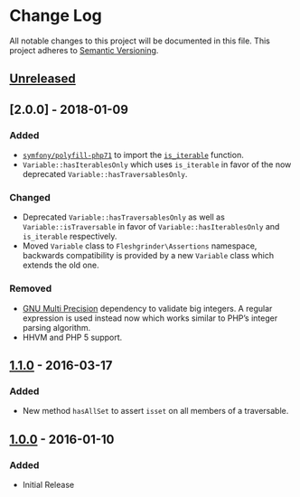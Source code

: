 # Change Log
All notable changes to this project will be documented in this file.
This project adheres to [Semantic Versioning](http://semver.org/).

## [Unreleased]

## [2.0.0] - 2018-01-09
### Added
- [`symfony/polyfill-php71`](https://github.com/symfony/polyfill-php71) to
  import the [`is_iterable`](https://php.net/is-iterable) function.
- `Variable::hasIterablesOnly` which uses `is_iterable` in favor of the now
  deprecated `Variable::hasTraversablesOnly`.
### Changed
- Deprecated `Variable::hasTraversablesOnly` as well as
  `Variable::isTraversable` in favor of `Variable::hasIterablesOnly` and
  `is_iterable` respectively.
- Moved `Variable` class to `Fleshgrinder\Assertions` namespace, backwards
  compatibility is provided by a new `Variable` class which extends the old
  one.
### Removed
- [GNU Multi Precision](https://php.net/gmp) dependency to validate big
  integers. A regular expression is used instead now which works similar to
  PHP’s integer parsing algorithm.
- HHVM and PHP 5 support.

## [1.1.0] - 2016-03-17
### Added
- New method `hasAllSet` to assert `isset` on all members of a traversable.

## [1.0.0] - 2016-01-10
### Added
- Initial Release

[Unreleased]: https://github.com/fleshgrinder/php-assertion/compare/2.0.0...HEAD
[1.1.0]: https://github.com/fleshgrinder/php-assertion/compare/v1.1.0...2.0.0
[1.1.0]: https://github.com/fleshgrinder/php-assertion/compare/v1.0.0...1.1.0
[1.0.0]: https://github.com/fleshgrinder/php-assertion/compare/v1.0.0...1.1.0
